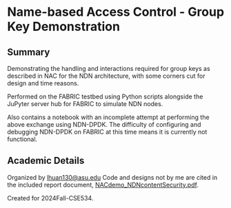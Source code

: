 # Name-based Access Control - Group Key Demonstration

## Summary

Demonstrating the handling and interactions required for group keys as described in NAC for the NDN architecture, with some corners cut for design and time reasons.

Performed on the FABRIC testbed using Python scripts alongside the JuPyter server hub for FABRIC to simulate NDN nodes.

Also contains a notebook with an incomplete attempt at performing the above exchange using NDN-DPDK.
The difficulty of configuring and debugging NDN-DPDK on FABRIC at this time means it is currently not functional.

## Academic Details

Organized by lhuan130@asu.edu
Code and designs not by me are cited in the included report document, [NACdemo_NDNcontentSecurity.pdf](NACdemo_NDNcontentSecurity.pdf).

Created for 2024Fall-CSE534.
